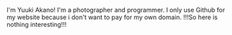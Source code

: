I'm Yuuki Akano!
I'm a photographer and programmer. I only use Github for my website because i don't want to pay for my own domain.
!!!So here is nothing interesting!!!
<!---
yu-uki1/yu-uki1 is a ✨ special ✨ repository because its `README.md` (this file) appears on your GitHub profile.
You can click the Preview link to take a look at your changes.
--->
